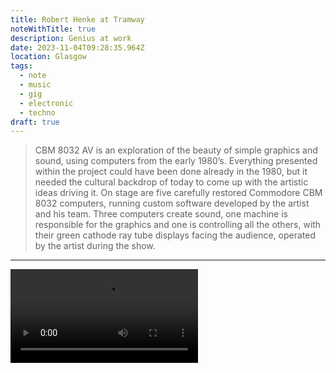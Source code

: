 ```yaml
---
title: Robert Henke at Tramway
noteWithTitle: true
description: Genius at work
date: 2023-11-04T09:28:35.964Z
location: Glasgow
tags:
  - note
  - music
  - gig
  - electronic
  - techno
draft: true
---
```

> CBM 8032 AV is an exploration of the beauty of simple graphics and sound, using computers from the early 1980’s. Everything presented within the project could have been done already in the 1980, but it needed the cultural backdrop of today to come up with the artistic ideas driving it. On stage are five carefully restored Commodore CBM 8032 computers, running custom software developed by the artist and his team. Three computers create sound, one machine is responsible for the graphics and one is controlling all the others, with their green cathode ray tube displays facing the audience, operated by the artist during the show. 
---

<video src="rabbit320.webm" controls>
  <p>
    Your browser doesn't support HTML video. Here is a
    <a href="rabbit320.webm">link to the video</a> instead.
  </p>
</video>
